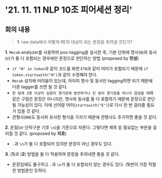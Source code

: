 # '21. 11. 11 NLP 10조 피어세션 정리'

## 회의 내용 

> **1**. raw data에서 어떻게 RE의 대상이 되는 문장을 추려낼 것인가?

**1**. `Mecab` analyzer를 사용하여 pos-tagging을 실시한 후, 기본 단위에 명사(`N`)와 동사(`V`)가 둘 다 포함되는 경우에만 문장으로 판단하는 방법 (proposed by **민성**)

- `if "N" in token`과 같이 코드를 짜면 `ETN`과 같이 어미가 포함되기 때문에 `if token.startswith("N")`과 같이 수정해야 한다.
- `Mecab` 설치에 어려움이 있는데, 어차피 명사 및 동사만 tagging하면 되기 때문에 다른 tagger를 쓰면 될 것 같다.
- `한 팀에 2명 이상의 임원이 경기장에 동반하거나 진 팀이 경기장을 떠나지 않았을 때`와 같은 구절은 문장은 아니지만, 명사와 동사를 둘 다 포함하기 때문에 문장으로 판단될 가능성이 있다. 이에 선어말 어미(`startswith("E")`)로 다시 한 번 걸러줄 필요가 있을 것 같다.
- 관형사(`NN`)도 동사와 유사한 형식을 가지기 때문에 관형사도 추가하면 좋을 것 같다.

**2**. 온점(or 단락구분 기호 `\n`)을 기준으로 자른다. 그렇다면 제목 등 필요없는 부분을 걸러질 것 같다. (proposed by **지호**) 

- `.`과 `\n`가 둘 다 포함되어 있지만 문장이 아닌 경우도 있다. 

**3**. (**1**)과 (**2**) 방법을 둘 다 적용하여 문장을 추려내면 좋을 것 같다. 

- 문장임에도 불구하고 `.`과 `\n`가 둘 다 포함되지 않는 경우도 있다. (**1**)번이 가장 적절한 방법론인 듯하다.

